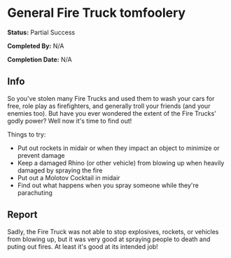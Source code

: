# General Fire Truck tomfoolery

**Status:** <span class="status success">Partial Success</span>

**Completed By:** N/A

**Completion Date:** N/A

## Info
So you've stolen many Fire Trucks and used them to wash your cars for free, role play as firefighters, and generally troll your friends (and your enemies too). But have you ever wondered the extent of the Fire Trucks' godly power? Well now it's time to find out! 

Things to try: 
* Put out rockets in midair or when they impact an object to minimize or prevent damage
* Keep a damaged Rhino (or other vehicle) from blowing up when heavily damaged by spraying the fire
* Put out a Molotov Cocktail in midair
* Find out what happens when you spray someone while they're parachuting

## Report
Sadly, the Fire Truck was not able to stop explosives, rockets, or vehicles from blowing up, but it was very good at spraying people to death and puting out fires. At least it's good at its intended job! 
